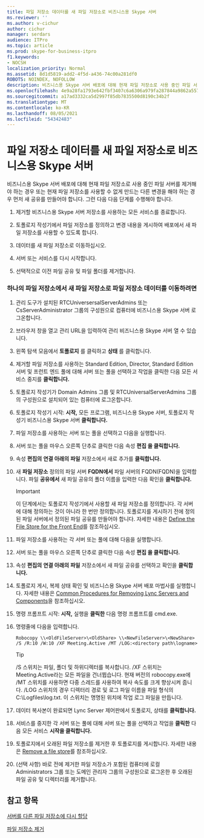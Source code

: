 ```yaml
---
title: 파일 저장소 데이터를 새 파일 저장소로 비즈니스용 Skype 서버
ms.reviewer: ''
ms.author: v-cichur
author: cichur
manager: serdars
audience: ITPro
ms.topic: article
ms.prod: skype-for-business-itpro
f1.keywords:
- NOCSH
localization_priority: Normal
ms.assetid: 8d1d5819-add2-4f5d-a436-74c00a281df0
ROBOTS: NOINDEX, NOFOLLOW
description: 비즈니스용 Skype 서버 배포에 대해 현재 파일 저장소로 사용 중인 파일 서버를 제거해야 하는 경우 또는 현재 파일 저장소를 사용할 수 없게 만드는 다른 변경을 해야 하는 경우 먼저 새 공유를 만들어야 합니다. 그런 다음 다음 단계를 수행해야 합니다.
ms.openlocfilehash: 4e9a28fa1793e642fbf3407c6a6306a979fa287844a9862a55780f1bd1169f82
ms.sourcegitcommit: a17ad3332ca5d2997f85db7835500d8190c34b2f
ms.translationtype: MT
ms.contentlocale: ko-KR
ms.lasthandoff: 08/05/2021
ms.locfileid: "54342483"
---
```

# <a name="move-file-store-data-to-a-new-file-store-in-skype-for-business-server"></a>파일 저장소 데이터를 새 파일 저장소로 비즈니스용 Skype 서버

비즈니스용 Skype 서버 배포에 대해 현재 파일 저장소로 사용 중인 파일 서버를 제거해야 하는 경우 또는 현재 파일 저장소를 사용할 수 없게 만드는 다른 변경을 해야 하는 경우 먼저 새 공유를 만들어야 합니다. 그런 다음 다음 단계를 수행해야 합니다.

1. 제거할 비즈니스용 Skype 서버 저장소를 사용하는 모든 서비스를 종료합니다.

2. 토폴로지 작성기에서 파일 저장소를 정의하고 변경 내용을 게시하여 배포에서 새 파일 저장소를 사용할 수 있도록 합니다.

3. 데이터를 새 파일 저장소로 이동하십시오.

4. 서버 또는 서비스를 다시 시작합니다.

5. 선택적으로 이전 파일 공유 및 파일 폴더를 제거합니다.

### <a name="to-move-file-store-data-from-one-file-store-to-a-new-file-store"></a>하나의 파일 저장소에서 새 파일 저장소로 파일 저장소 데이터를 이동하려면

1. 관리 도구가 설치된 RTCUniversersalServerAdmins 또는 CsServerAdministrator 그룹의 구성원으로 컴퓨터에 비즈니스용 Skype 서버 로그온합니다.

2. 브라우저 창을 열고 관리 URL을 입력하여 관리 비즈니스용 Skype 서버 열 수 있습니다.

3. 왼쪽 탐색 모음에서 **토폴로지** 를 클릭하고 **상태** 를 클릭합니다.

4. 제거할 파일 저장소를 사용하는 Standard Edition, Director, Standard Edition 서버 및 프런트 엔드 풀에 대해 서버 또는 풀을 선택하고 작업을 클릭한 다음 모든 서비스 중지를 **클릭합니다.** 

5. 토폴로지 작성기가 Domain Admins 그룹 및 RTCUniversalServerAdmins 그룹의 구성원으로 설치되어 있는 컴퓨터에 로그온합니다.

6. 토폴로지 작성기 시작:  **시작,** 모든 프로그램, 비즈니스용 Skype 서버, 토폴로지 작성기 비즈니스용 Skype 서버 **클릭합니다.**

7. 파일 저장소를 사용하는 서버 또는 풀을 선택하고 다음을 실행합니다.

8. 서버 또는 풀을 마우스 오른쪽 단추로 클릭한 다음 속성 **편집 을 클릭합니다.**

9. 속성 **편집의** **연결 아래의** **파일** 저장소에서 새로 추가를 **클릭합니다.**

10. 새 **파일 저장소** 정의의 파일 서버 **FQDN에서** 파일 서버의 FQDN(FQDN)을 입력합니다. 파일 **공유에서** 새 파일 공유의 폴더 이름을 입력한 다음 확인을 **클릭합니다.**

     > [!IMPORTANT]
     > 이 단계에서는 토폴로지 작성기에서 사용할 새 파일 저장소를 정의합니다. 각 서버에 대해 정의하는 것이 아니라 한 번만 정의합니다. 토폴로지를 게시하기 전에 정의된 파일 서버에서 정의된 파일 공유를 만들어야 합니다. 자세한 내용은 [Define the File Store for the Front End](/previous-versions/office/communications/gg133895(v=ocs.14))를 참조하십시오.

11. 파일 저장소를 사용하는 각 서버 또는 풀에 대해 다음을 실행합니다.

12. 서버 또는 풀을 마우스 오른쪽 단추로 클릭한 다음 속성 **편집 을 클릭합니다.**

13. 속성 **편집의** **연결 아래의** **파일** 저장소에서 새 파일 공유를 선택하고 확인을 **클릭합니다.**

14. 토폴로지 게시, 복제 상태 확인 및 비즈니스용 Skype 서버 배포 마법사를 실행합니다. 자세한 내용은 [Common Procedures for Removing Lync Servers and Components](/previous-versions/office/skype-server-2010/gg195688(v=ocs.14))을 참조하십시오.

15. 명령 프롬프트 시작: **시작,** 실행을 **클릭한** 다음 명령 프롬프트를 cmd.exe.

16. 명령줄에 다음을 입력합니다.

    ```console
    Robocopy \\<OldFileServer>\<OldShare> \\<NewFileServer>\<NewShare> /S /R:10 /W:10 /XF Meeting.Active /MT /LOG:<directory path\logname>
    ```

    > [!TIP]
    > /S 스위치는 파일, 폴더 및 하위디렉터를 복사합니다. /XF 스위치는 Meeting.Active라는 모든 파일을 건너뜁습니다. 현재 버전의 robocopy.exe에 /MT 스위치를 사용하면 다중 스레드를 사용하여 복사 속도를 크게 향상시켜 줍니다. /LOG 스위치의 경우 디렉터리 경로 및 로그 파일 이름을 파일 형식의 C:\Logfiles\log.txt. 이 스위치는 명명된 위치에 작업 로그 파일을 만듭니다.

17. 데이터 복사본이 완료되면 Lync Server 제어판에서 토폴로지, 상태를 **클릭합니다.**

18. 서비스를 중지한 각 서버 또는 풀에 대해 서버 또는 풀을 선택하고 작업을 **클릭한** 다음 모든 서비스 **시작을 클릭합니다.**

19. 토폴로지에서 오래된 파일 저장소를 제거한 후 토폴로지를 게시합니다. 자세한 내용은 [Remove a file store](/previous-versions/office/skype-server-2010/gg195635(v=ocs.14))를 참조하십시오.

20. (선택 사항) 바로 전에 제거한 파일 저장소가 포함된 컴퓨터에 로컬 Administrators 그룹 또는 도메인 관리자 그룹의 구성원으로 로그온한 후 오래된 파일 공유 및 디렉터리를 제거합니다.

## <a name="see-also"></a>참고 항목

[서버를 다른 파일 저장소에 다시 할당](/previous-versions/office/skype-server-2010/gg195633(v=ocs.14))

[파일 저장소 제거](/previous-versions/office/skype-server-2010/gg195635(v=ocs.14))